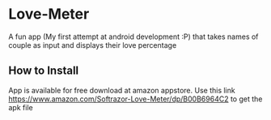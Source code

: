 # Love-Meter
A fun app (My first attempt at android development :P) that takes names of couple as input and displays their love percentage
## How to Install
App is available for free download at amazon appstore. Use this link https://www.amazon.com/Softrazor-Love-Meter/dp/B00B6964C2 to get the apk file
